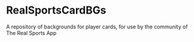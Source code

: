 # RealSportsCardBGs
A repository of backgrounds for player cards, for use by the community of The Real Sports App
